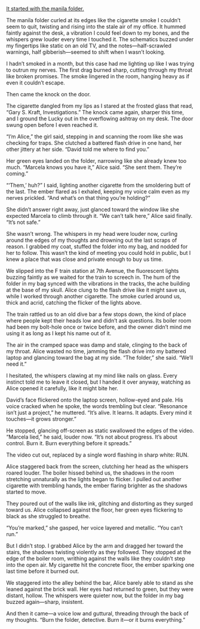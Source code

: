 [It started with the manila folder.](https://www.reddit.com/r/nosleep/comments/1jkldy1/a_pitcher_in_the_weeds/)

The manila folder curled at its edges like the cigarette smoke I couldn’t seem to quit, twisting and rising into the stale air of my office. It hummed faintly against the desk, a vibration I could feel down to my bones, and the whispers grew louder every time I touched it. The schematics buzzed under my fingertips like static on an old TV, and the notes—half-scrawled warnings, half gibberish—seemed to shift when I wasn’t looking.

I hadn’t smoked in a month, but this case had me lighting up like I was trying to outrun my nerves. The first drag burned sharp, cutting through my throat like broken promises. The smoke lingered in the room, hanging heavy as if even it couldn’t escape.

Then came the knock on the door.

The cigarette dangled from my lips as I stared at the frosted glass that read, “Gary S. Kraft, Investigations.” The knock came again, sharper this time, and I ground the Lucky out in the overflowing ashtray on my desk. The door swung open before I even reached it.

“I’m Alice,” the girl said, stepping in and scanning the room like she was checking for traps. She clutched a battered flash drive in one hand, her other jittery at her side. “David told me where to find you.”

Her green eyes landed on the folder, narrowing like she already knew too much. “Marcela knows you have it,” Alice said. “She sent them. They’re coming.”

“‘Them,’ huh?” I said, lighting another cigarette from the smoldering butt of the last. The ember flared as I exhaled, keeping my voice calm even as my nerves prickled. “And what’s on that thing you’re holding?”

She didn’t answer right away, just glanced toward the window like she expected Marcela to climb through it. “We can’t talk here,” Alice said finally. “It’s not safe.”

She wasn’t wrong. The whispers in my head were louder now, curling around the edges of my thoughts and drowning out the last scraps of reason. I grabbed my coat, stuffed the folder into my bag, and nodded for her to follow. This wasn’t the kind of meeting you could hold in public, but I knew a place that was close and private enough to buy us time.

We slipped into the F train station at 7th Avenue, the fluorescent lights buzzing faintly as we waited for the train to screech in. The hum of the folder in my bag synced with the vibrations in the tracks, the ache building at the base of my skull. Alice clung to the flash drive like it might save us, while I worked through another cigarette. The smoke curled around us, thick and acrid, catching the flicker of the lights above.

The train rattled us to an old dive bar a few stops down, the kind of place where people kept their heads low and didn’t ask questions. Its boiler room had been my bolt-hole once or twice before, and the owner didn’t mind me using it as long as I kept his name out of it.

The air in the cramped space was damp and stale, clinging to the back of my throat. Alice wasted no time, jamming the flash drive into my battered laptop and glancing toward the bag at my side. “The folder,” she said. “We’ll need it.”

I hesitated, the whispers clawing at my mind like nails on glass. Every instinct told me to leave it closed, but I handed it over anyway, watching as Alice opened it carefully, like it might bite her.

David’s face flickered onto the laptop screen, hollow-eyed and pale. His voice cracked when he spoke, the words trembling but clear. “Resonance isn’t just a project,” he muttered. “It’s alive. It learns. It adapts. Every mind it touches—it grows stronger.”

He stopped, glancing off-screen as static swallowed the edges of the video. “Marcela lied,” he said, louder now. “It’s not about progress. It’s about control. Burn it. Burn everything before it spreads.”

The video cut out, replaced by a single word flashing in sharp white: RUN.

Alice staggered back from the screen, clutching her head as the whispers roared louder. The boiler hissed behind us, the shadows in the room stretching unnaturally as the lights began to flicker. I pulled out another cigarette with trembling hands, the ember flaring brighter as the shadows started to move.

They poured out of the walls like ink, glitching and distorting as they surged toward us. Alice collapsed against the floor, her green eyes flickering to black as she struggled to breathe.

“You’re marked,” she gasped, her voice layered and metallic. “You can’t run.”

But I didn’t stop. I grabbed Alice by the arm and dragged her toward the stairs, the shadows twisting violently as they followed. They stopped at the edge of the boiler room, writhing against the walls like they couldn’t step into the open air. My cigarette hit the concrete floor, the ember sparking one last time before it burned out.

We staggered into the alley behind the bar, Alice barely able to stand as she leaned against the brick wall. Her eyes had returned to green, but they were distant, hollow. The whispers were quieter now, but the folder in my bag buzzed again—sharp, insistent.

And then it came—a voice low and guttural, threading through the back of my thoughts. “Burn the folder, detective. Burn it—or it burns everything.”